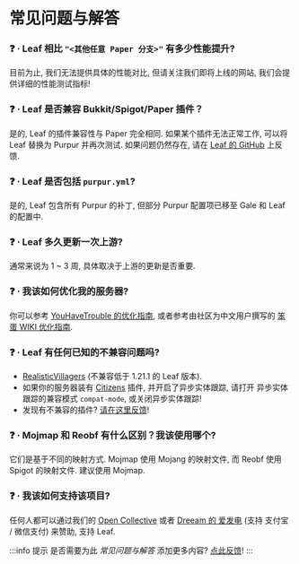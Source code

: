 # 常见问题与解答

### ❓ · Leaf 相比 `"<其他任意 Paper 分支>"` 有多少性能提升?
目前为止, 我们无法提供具体的性能对比, 但请关注我们即将上线的网站, 我们会提供详细的性能测试指标!

### ❓ · Leaf 是否兼容 Bukkit/Spigot/Paper 插件？
是的, Leaf 的插件兼容性与 Paper 完全相同. 如果某个插件无法正常工作, 可以将 Leaf 替换为 Purpur 并再次测试. 如果问题仍然存在, 请在 [Leaf 的 GitHub](https://github.com/Winds-Studio/Leaf/issues/new/choose) 上反馈.

### ❓ · Leaf 是否包括 `purpur.yml`?
是的, Leaf 包含所有 Purpur 的补丁, 但部分 Purpur 配置项已移至 Gale 和 Leaf 的配置中.

### ❓ · Leaf 多久更新一次上游?
通常来说为 1 ~ 3 周, 具体取决于上游的更新是否重要.

### ❓ · 我该如何优化我的服务器?
你可以参考 [YouHaveTrouble 的优化指南](https://github.com/YouHaveTrouble/minecraft-optimization), 或者参考由社区为中文用户撰写的 [笨蛋 WIKI 优化指南](https://nitwikit.yizhan.wiki/Java/optimize).

### ❓ · Leaf 有任何已知的不兼容问题吗?
* [RealisticVillagers](https://www.spigotmc.org/resources/realisticvillagers.105055) (不兼容低于 1.21.1 的 Leaf 版本).
* 如果你的服务器装有 [Citizens](https://www.spigotmc.org/resources/citizens.13811) 插件, 并开启了异步实体跟踪, 请打开 异步实体跟踪的兼容模式 `compat-mode`, 或关闭异步实体跟踪!
* 发现有不兼容的插件? [请在这里反馈](https://github.com/Winds-Studio/Leaf/issues/new/choose)!

### ❓ · Mojmap 和 Reobf 有什么区别？我该使用哪个?
它们是基于不同的映射方式. Mojmap 使用 Mojang 的映射文件, 而 Reobf 使用 Spigot 的映射文件. 建议使用 Mojmap.

### ❓ · 我该如何支持该项目?
任何人都可以通过我们的 [Open Collective](https://opencollective.com/Winds-Studio) 或者 [Dreeam 的 爱发电](https://afdian.com/a/Dreeam) (支持 支付宝 / 微信支付) 来赞助, 支持 Leaf.

:::info 提示
是否需要为此 *常见问题与解答* 添加更多内容? [点此反馈](index.md#📫-联系方式)!
:::
